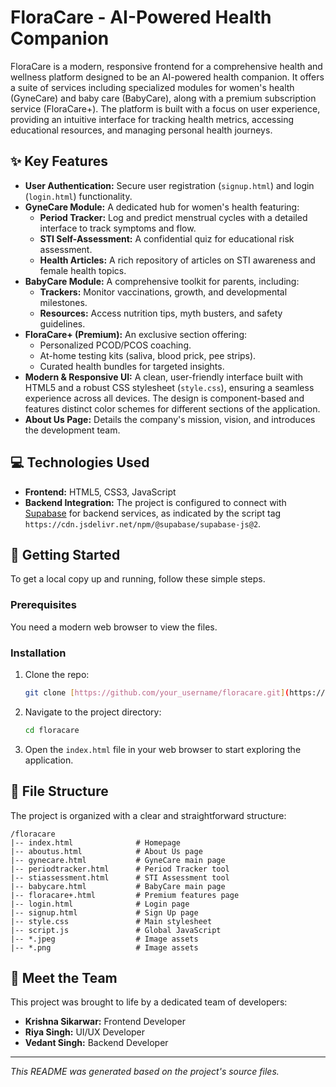 # FloraCare - AI-Powered Health Companion

FloraCare is a modern, responsive frontend for a comprehensive health and wellness platform designed to be an AI-powered health companion. It offers a suite of services including specialized modules for women's health (GyneCare) and baby care (BabyCare), along with a premium subscription service (FloraCare+). The platform is built with a focus on user experience, providing an intuitive interface for tracking health metrics, accessing educational resources, and managing personal health journeys.

## ✨ Key Features

- **User Authentication:** Secure user registration (`signup.html`) and login (`login.html`) functionality.
- **GyneCare Module:** A dedicated hub for women's health featuring:
    - **Period Tracker:** Log and predict menstrual cycles with a detailed interface to track symptoms and flow.
    - **STI Self-Assessment:** A confidential quiz for educational risk assessment.
    - **Health Articles:** A rich repository of articles on STI awareness and female health topics.
- **BabyCare Module:** A comprehensive toolkit for parents, including:
    - **Trackers:** Monitor vaccinations, growth, and developmental milestones.
    - **Resources:** Access nutrition tips, myth busters, and safety guidelines.
- **FloraCare+ (Premium):** An exclusive section offering:
    - Personalized PCOD/PCOS coaching.
    - At-home testing kits (saliva, blood prick, pee strips).
    - Curated health bundles for targeted insights.
- **Modern & Responsive UI:** A clean, user-friendly interface built with HTML5 and a robust CSS stylesheet (`style.css`), ensuring a seamless experience across all devices. The design is component-based and features distinct color schemes for different sections of the application.
- **About Us Page:** Details the company's mission, vision, and introduces the development team.

## 💻 Technologies Used

- **Frontend:** HTML5, CSS3, JavaScript
- **Backend Integration:** The project is configured to connect with [Supabase](https://supabase.io/) for backend services, as indicated by the script tag `https://cdn.jsdelivr.net/npm/@supabase/supabase-js@2`.

## 🚀 Getting Started

To get a local copy up and running, follow these simple steps.

### Prerequisites

You need a modern web browser to view the files.

### Installation

1.  Clone the repo:
    ```sh
    git clone [https://github.com/your_username/floracare.git](https://github.com/your_username/floracare.git)
    ```
2.  Navigate to the project directory:
    ```sh
    cd floracare
    ```
3.  Open the `index.html` file in your web browser to start exploring the application.

## 📂 File Structure

The project is organized with a clear and straightforward structure:

```
/floracare
|-- index.html              # Homepage
|-- aboutus.html            # About Us page
|-- gynecare.html           # GyneCare main page
|-- periodtracker.html      # Period Tracker tool
|-- stiassessment.html      # STI Assessment tool
|-- babycare.html           # BabyCare main page
|-- floracare+.html         # Premium features page
|-- login.html              # Login page
|-- signup.html             # Sign Up page
|-- style.css               # Main stylesheet
|-- script.js               # Global JavaScript
|-- *.jpeg                  # Image assets
|-- *.png                   # Image assets
```

## 👥 Meet the Team

This project was brought to life by a dedicated team of developers:

-   **Krishna Sikarwar:** Frontend Developer
-   **Riya Singh:** UI/UX Developer
-   **Vedant Singh:** Backend Developer

---

*This README was generated based on the project's source files.*
